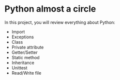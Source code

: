 # Python almost a circle

In this project, you will review everything about Python:

* Import
* Exceptions
* Class
* Private attribute
* Getter/Setter
* Static method
* Inheritance
* Unittest
* Read/Write file